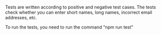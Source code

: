 Tests are written according to positive and negative test cases. The tests check whether you can enter short names,
long names, incorrect email addresses, etc.

To run the tests, you need to run the command "npm run test" 

